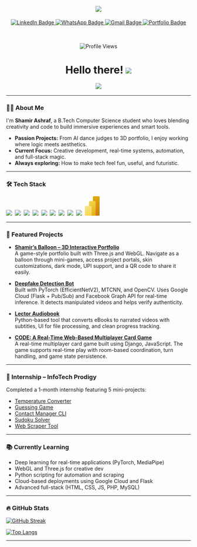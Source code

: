 <div id="header" align="center"> 
  <img src="https://media3.giphy.com/media/u2pmTWUi0MXjyrMaVj/giphy.gif" width="100"/> 
</div>

<br>

<div id="badges" align="center">
  <a href="https://www.linkedin.com/in/shamir-ashraf-31ab10254">
    <img src="https://img.shields.io/badge/LinkedIn-blue?style=for-the-badge&logo=linkedin&logoColor=white" alt="LinkedIn Badge"/>
  </a>  
  <a href="https://wa.me/919544123218">
    <img src="https://img.shields.io/badge/WhatsApp-25D366?style=for-the-badge&logo=whatsapp&logoColor=white" alt="WhatsApp Badge"/>
  </a>
  <a href="mailto:shamirkolakkadan26@gmail.com">
    <img src="https://img.shields.io/badge/Gmail-EA4335?style=for-the-badge&logo=gmail&logoColor=white" alt="Gmail Badge"/> 
  </a>
  <a href="https://shamir-ashraf.vercel.app">
    <img src="https://img.shields.io/badge/Portfolio-ffd700?style=for-the-badge&logo=fly.io&logoColor=black" alt="Portfolio Badge"/> 
  </a>
  
  <br><br>
  <img src="https://komarev.com/ghpvc/?username=shamiroxs&style=flat-square&color=blue" alt="Profile Views"/>
  <br>
  <h1 align="center">
     Hello there!
    <img src="https://media.giphy.com/media/hvRJCLFzcasrR4ia7z/giphy.gif" width="30px"/>
  </h1>
</div>

<div align="center">
  <img src="https://media3.giphy.com/media/26SdS6M9jzxdqq72JU/giphy.gif?cid=6c09b952a08ac9ab7a0b7e0b5878a4f78ed79eda73e2e8e2&rid=giphy.gif&ct=g"/>
</div>

---

### :man_technologist: About Me

I'm **Shamir Ashraf**, a B.Tech Computer Science student who loves blending creativity and code to build immersive experiences and smart tools.

- **Passion Projects:** From AI dance judges to 3D portfolio, I enjoy working where logic meets aesthetics.
- **Current Focus:** Creative development, real-time systems, automation, and full-stack magic.
- **Always exploring:** How to make tech feel fun, useful, and futuristic.

---

### :hammer_and_wrench: Tech Stack

<div>
  <img src="https://cdn.jsdelivr.net/gh/devicons/devicon/icons/html5/html5-original.svg" width="40"/>&nbsp;
  <img src="https://cdn.jsdelivr.net/gh/devicons/devicon/icons/css3/css3-original.svg" width="40"/>&nbsp;
  <img src="https://cdn.jsdelivr.net/gh/devicons/devicon/icons/javascript/javascript-original.svg" width="40"/>&nbsp;
  <img src="https://cdn.jsdelivr.net/gh/devicons/devicon/icons/python/python-original.svg" width="40"/>&nbsp;
  <img src="https://cdn.jsdelivr.net/gh/devicons/devicon/icons/cplusplus/cplusplus-original.svg" width="40"/>&nbsp;
  <img src="https://cdn.jsdelivr.net/gh/devicons/devicon/icons/java/java-original.svg" width="40"/>&nbsp;
  <img src="https://cdn.jsdelivr.net/gh/devicons/devicon/icons/mysql/mysql-original.svg" width="40"/>&nbsp;
  <img src="https://cdn.jsdelivr.net/gh/devicons/devicon/icons/php/php-original.svg" width="40"/>&nbsp;
  <img src="https://cdn.jsdelivr.net/gh/devicons/devicon/icons/threejs/threejs-original.svg" width="40"/>&nbsp;
  <img src="https://raw.githubusercontent.com/shamiroxs/shamiroxs/main/image/power-bi.svg" width="40"/>&nbsp;
</div>

---

### :rocket: Featured Projects

- **[Shamir’s Balloon – 3D Interactive Portfolio](https://github.com/shamiroxs/shamiroxs.github.io)**  
  A game-style portfolio built with Three.js and WebGL. Navigate as a balloon through mini-games, access project portals, skin customizations, dark mode, UPI support, and a QR code to share it easily.

- **[Deepfake Detection Bot](https://github.com/shamiroxs/deepfake-bot)**  
  Built with PyTorch (EfficientNetV2), MTCNN, and OpenCV. Uses Google Cloud (Flask + Pub/Sub) and Facebook Graph API for real-time inference. It detects manipulated videos and helps verify authenticity.

- **[Lector Audiobook](https://github.com/shamiroxs/lector)**  
  Python-based tool that converts eBooks to narrated videos with subtitles, UI for file processing, and clean progress tracking.

- **[CODE: A Real-Time Web-Based Multiplayer Card Game](https://github.com/shamiroxs/code/tree/master)**  
  A real-time multiplayer card game built using Django, JavaScript. The game supports real-time play with room-based coordination, turn handling, and game state persistence.

---

### :briefcase: Internship – InfoTech Prodigy

Completed a 1-month internship featuring 5 mini-projects:

- [Temperature Converter](https://github.com/shamiroxs/PRODIGY_SD_01)
- [Guessing Game](https://github.com/shamiroxs/PRODIGY_SD_02)
- [Contact Manager CLI](https://github.com/shamiroxs/PRODIGY_SD_03)
- [Sudoku Solver](https://github.com/shamiroxs/PRODIGY_SD_04)
- [Web Scraper Tool](https://github.com/shamiroxs/PRODIGY_SD_05)

---

### :books: Currently Learning

- Deep learning for real-time applications (PyTorch, MediaPipe)
- WebGL and Three.js for creative dev
- Python scripting for automation and scraping
- Cloud-based deployments using Google Cloud and Flask
- Advanced full-stack (HTML, CSS, JS, PHP, MySQL)

---

### :fire: GitHub Stats

[![GitHub Streak](http://github-readme-streak-stats.herokuapp.com?user=shamiroxs&theme=dark&background=000000)](https://git.io/streak-stats)

[![Top Langs](https://github-readme-stats.vercel.app/api/top-langs/?username=shamiroxs&layout=compact&theme=vision-friendly-dark)](https://github.com/anuraghazra/github-readme-stats)

---
